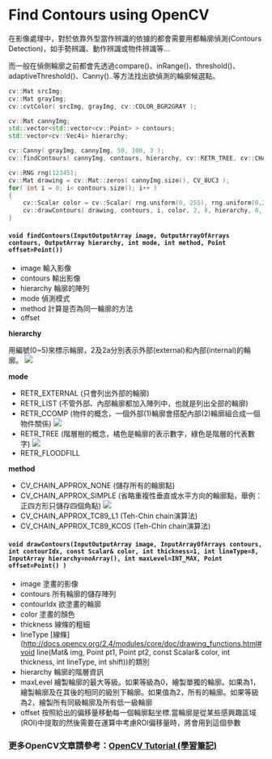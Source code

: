 # Find Contours using OpenCV

在影像處理中，對於依靠外型當作辨識的依據的都會需要用都輪廓偵測(Contours Detection)，如手勢辨識、動作辨識或物件辨識等...

而一般在偵側輪廓之前都會先透過compare()、inRange()、threshold()、adaptiveThreshold()、Canny()..等方法找出欲偵測的輪廓候選點。

```c++
cv::Mat srcImg;
cv::Mat grayImg;
cv::cvtColor( srcImg, grayImg, cv::COLOR_BGR2GRAY );

cv::Mat cannyImg;
std::vector<std::vector<cv::Point> > contours;
std::vector<cv::Vec4i> hierarchy;

cv::Canny( grayImg, cannyImg, 50, 100, 3 );
cv::findContours( cannyImg, contours, hierarchy, cv::RETR_TREE, cv::CHAIN_APPROX_SIMPLE, cv::Point(0, 0) );

cv::RNG rng(12345);
cv::Mat drawing = cv::Mat::zeros( cannyImg.size(), CV_8UC3 );
for( int i = 0; i< contours.size(); i++ )
{
    cv::Scalar color = cv::Scalar( rng.uniform(0, 255), rng.uniform(0,255), rng.uniform(0,255) );
    cv::drawContours( drawing, contours, i, color, 2, 8, hierarchy, 0, cv::Point() );
}

```

#### `void findContours(InputOutputArray image, OutputArrayOfArrays contours, OutputArray hierarchy, int mode, int method, Point offset=Point())`

- image 輸入影像
- contours 輸出影像
- hierarchy 輪廓的陣列
- mode 偵測模式
- method 計算是否為同一輪廓的方法
- offset 

**hierarchy**

用編號(0~5)來標示輪廓，2及2a分別表示外部(external)和內部(internal)的輪廓。
![](http://docs.opencv.org/3.1.0/hierarchy.png)

**mode**
- RETR_EXTERNAL (只會列出外部的輪廓)
- RETR_LIST (不管外部、內部輪廓都加入陣列中，也就是列出全部的輪廓)
- RETR_CCOMP (物件的概念，一個外部(1)輪廓會搭配內部(2)輪廓組合成一個物件關係)
![](http://docs.opencv.org/3.1.0/ccomp_hierarchy.png)
- RETR_TREE (階層樹的概念，橘色是輪廓的表示數字，綠色是階層的代表數字)
![](http://docs.opencv.org/3.1.0/tree_hierarchy.png)
- RETR_FLOODFILL 

**method**
- CV_CHAIN_APPROX_NONE (儲存所有的輪廓點)
- CV_CHAIN_APPROX_SIMPLE (省略重複性垂直或水平方向的輪廓點，舉例：正四方形只儲存四個角點)
![](http://docs.opencv.org/3.1.0/none.jpg)
- CV_CHAIN_APPROX_TC89_L1 (Teh-Chin chain演算法)
- CV_CHAIN_APPROX_TC89_KCOS (Teh-Chin chain演算法)

#### `void drawContours(InputOutputArray image, InputArrayOfArrays contours, int contourIdx, const Scalar& color, int thickness=1, int lineType=8, InputArray hierarchy=noArray(), int maxLevel=INT_MAX, Point offset=Point() )`

- image 塗畫的影像
- contours 所有輪廓的儲存陣列
- contourIdx 欲塗畫的輪廓
- color 塗畫的顏色
- thickness 線條的粗細
- lineType [線條](http://docs.opencv.org/2.4/modules/core/doc/drawing_functions.html#void line(Mat& img, Point pt1, Point pt2, const Scalar& color, int thickness, int lineType, int shift))的類別
- hierarchy 輪廓的階層資訊
- maxLevel 繪製輪廓的最大等級。如果等級為0，繪製單獨的輪廓。如果為1，繪製輪廓及在其後的相同的級別下輪廓。如果值為2，所有的輪廓。如果等級為2，繪製所有同級輪廓及所有低一級輪廓
- offset 按照給出的偏移量移動每一個輪廓點坐標.當輪廓是從某些感興趣區域(ROI)中提取的然後需要在運算中考慮ROI偏移量時，將會用到這個參數

### 更多OpenCV文章請參考：[OpenCV Tutorial (學習筆記)](http://ccw1986.blogspot.tw/2013/09/learningopencv.html)

